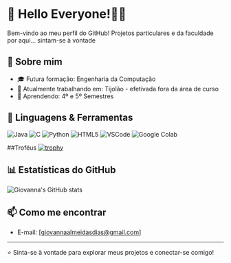 # 👋 Hello Everyone!👩‍💻

Bem-vindo ao meu perfil do GitHub! Projetos particulares e da faculdade por aqui... sintam-se à vontade

## 🚀 Sobre mim

- 🎓 Futura formação: Engenharia da Computação
- 💼 Atualmente trabalhando em: Tijolão - efetivada fora da área de curso
- 🌱 Aprendendo: 4º e 5º Semestres

## 🔧 Linguagens & Ferramentas

![Java](https://img.shields.io/badge/-Java-%23ED8B00?style=flat-square&logo=java&logoColor=white)
![C](https://img.shields.io/badge/-C-%2300599C?style=flat-square&logo=c&logoColor=white)
![Python](https://img.shields.io/badge/-Python-%233776AB?style=flat-square&logo=python&logoColor=white)
![HTML5](https://img.shields.io/badge/-HTML5-%23E34F26?style=flat-square&logo=html5&logoColor=white)
![VSCode](https://img.shields.io/badge/-VSCode-%23007ACC?style=flat-square&logo=visual-studio-code&logoColor=white)
![Google Colab](https://img.shields.io/badge/-Google%20Colab-%23F9AB00?style=flat-square&logo=google-colab&logoColor=white)

##Troféus
[![trophy](https://github-profile-trophy.vercel.app/?gi-a-dias=ryo-ma)](https://github.com/ryo-ma/github-profile-trophy)

## 📊 Estatísticas do GitHub
![Giovanna's GitHub stats](https://github-readme-stats.vercel.app/api?username=gi-a-dias&show_icons=true&theme=radical)

## 📫 Como me encontrar

- E-mail: [giovannaalmeidasdias@gmail.com]

---

⭐️ Sinta-se à vontade para explorar meus projetos e conectar-se comigo!
